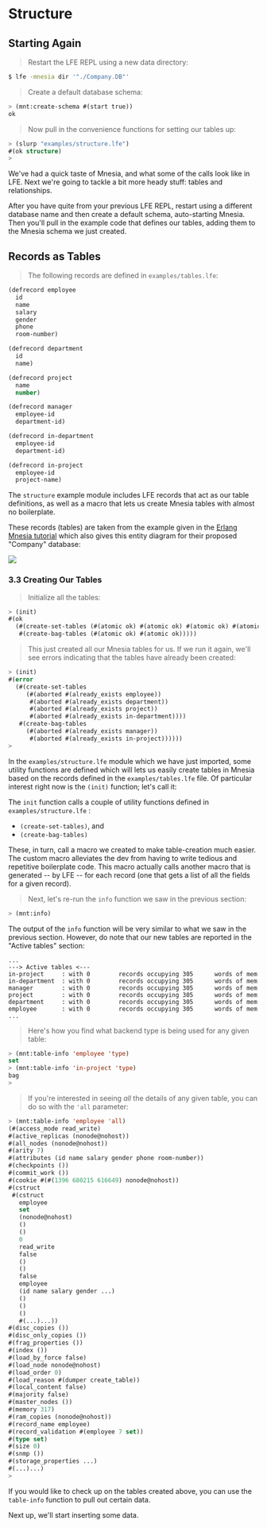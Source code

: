 # Structure

## Starting Again

> Restart the LFE REPL using a new data directory:

```bash
$ lfe -mnesia dir '"./Company.DB"'
```

> Create a default database schema:

```lisp
> (mnt:create-schema #(start true))
ok
```

> Now pull in the convenience functions for setting our tables up:

```cl
> (slurp "examples/structure.lfe")
#(ok structure)
>
```

We've had a quick taste of Mnesia, and what some of the calls look like in LFE.
Next we're going to tackle a bit more heady stuff: tables and relationships.

After you have quite from your previous LFE REPL, restart using a different database name and then create a default schema, auto-starting Mnesia. Then you'll pull in the example code that defines our tables, adding them to the Mnesia schema we just created.


## Records as Tables

> The following records are defined in ``examples/tables.lfe``:

```cl
(defrecord employee
  id
  name
  salary
  gender
  phone
  room-number)

(defrecord department
  id
  name)

(defrecord project
  name
  number)

(defrecord manager
  employee-id
  department-id)

(defrecord in-department
  employee-id
  department-id)

(defrecord in-project
  employee-id
  project-name)
```

The ``structure`` example module includes LFE records that act as our table definitions,
as well as a macro that lets us create Mnesia tables with almost no boilerplate.

These records (tables) are taken from the example given in the
[Erlang Mnesia tutorial](http://www.erlang.org/doc/apps/mnesia/Mnesia_chap2.html#id63101) which also gives this entity diagram for their proposed
 "Company" database:

<img src="http://www.erlang.org/doc/apps/mnesia/company.gif" />


### 3.3 Creating Our Tables

> Initialize all the tables:

```cl
> (init)
#(ok
  (#(create-set-tables (#(atomic ok) #(atomic ok) #(atomic ok) #(atomic ok)))
   #(create-bag-tables (#(atomic ok) #(atomic ok)))))
```

> This just created all our Mnesia tables for us. If we run it again, we'll see
errors indicating that the tables have already been created:

```cl
> (init)
#(error
  (#(create-set-tables
     (#(aborted #(already_exists employee))
      #(aborted #(already_exists department))
      #(aborted #(already_exists project))
      #(aborted #(already_exists in-department))))
   #(create-bag-tables
     (#(aborted #(already_exists manager))
      #(aborted #(already_exists in-project))))))
>
```

In the ``examples/structure.lfe`` module which we have just imported, some utility
functions are defined which will lets us easily create tables in Mnesia based
on the records defined in the ``examples/tables.lfe`` file. Of particular
interest right now is the ``(init)`` function; let's call it:

The ``init`` function calls a couple of utility functions defined in
``examples/structure.lfe`` :

* ``(create-set-tables)``, and
* ``(create-bag-tables)``

These, in turn, call a macro we created to make table-creation much easier.
The custom macro alleviates the dev from having to write tedious and repetitive
boilerplate code. This macro actually calls another macro that is generated
-- by LFE -- for each record (one that gets a list of all the fields for a
given record).

> Next, let's re-run the ``info`` function we saw in the previous section:

```cl
> (mnt:info)
```

The output of the ``info`` function will be very similar to what we saw in the
previous section. However, do note that our new tables are reported in the
"Active tables" section:

```
...
---> Active tables <---
in-project     : with 0        records occupying 305      words of mem
in-department  : with 0        records occupying 305      words of mem
manager        : with 0        records occupying 305      words of mem
project        : with 0        records occupying 305      words of mem
department     : with 0        records occupying 305      words of mem
employee       : with 0        records occupying 305      words of mem
...
```

> Here's how you find what backend type is being used for any given table:

```cl
> (mnt:table-info 'employee 'type)
set
> (mnt:table-info 'in-project 'type)
bag
>
```

> If you're interested in seeing *all* the details of any given table, you can
do so with the ``'all`` parameter:

```cl
> (mnt:table-info 'employee 'all)
(#(access_mode read_write)
#(active_replicas (nonode@nohost))
#(all_nodes (nonode@nohost))
#(arity 7)
#(attributes (id name salary gender phone room-number))
#(checkpoints ())
#(commit_work ())
#(cookie #(#(1396 680215 616649) nonode@nohost))
#(cstruct
 #(cstruct
   employee
   set
   (nonode@nohost)
   ()
   ()
   0
   read_write
   false
   ()
   ()
   false
   employee
   (id name salary gender ...)
   ()
   ()
   ()
   #(...)...))
#(disc_copies ())
#(disc_only_copies ())
#(frag_properties ())
#(index ())
#(load_by_force false)
#(load_node nonode@nohost)
#(load_order 0)
#(load_reason #(dumper create_table))
#(local_content false)
#(majority false)
#(master_nodes ())
#(memory 317)
#(ram_copies (nonode@nohost))
#(record_name employee)
#(record_validation #(employee 7 set))
#(type set)
#(size 0)
#(snmp ())
#(storage_properties ...)
#(...)...)
>
```

If you would like to check up on the tables created above, you can use the
``table-info`` function to pull out certain data.

Next up, we'll start inserting some data.
